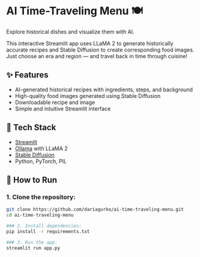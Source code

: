 # AI Time-Traveling Menu 🍽️

Explore historical dishes and visualize them with AI.

This interactive Streamlit app uses LLaMA 2 to generate historically accurate recipes and Stable Diffusion to create corresponding food images. Just choose an era and region — and travel back in time through cuisine!

## ✨ Features
- AI-generated historical recipes with ingredients, steps, and background
- High-quality food images generated using Stable Diffusion
- Downloadable recipe and image
- Simple and intuitive Streamlit interface

## 🧠 Tech Stack
- [Streamlit](https://streamlit.io/)
- [Ollama](https://ollama.com/) with LLaMA 2
- [Stable Diffusion](https://github.com/lucidrains/stable-diffusion)
- Python, PyTorch, PIL

## 🚀 How to Run

### 1. Clone the repository:
```bash
git clone https://github.com/dariagurko/ai-time-traveling-menu.git
cd ai-time-traveling-menu

### 2. Install dependencies:
pip install -r requirements.txt

### 3. Run the app:
streamlit run app.py
